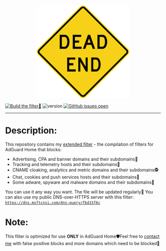 <p align="center"><img alt="DeadEnd sign logo" src="https://raw.githubusercontent.com/ammnt/DeadEnd/main/logo.png" /></div></p>

[![Build the filter🚀](https://github.com/ammnt/DeadEnd/actions/workflows/build.yml/badge.svg)](https://github.com/ammnt/DeadEnd/actions/workflows/build.yml)
![version](https://img.shields.io/badge/version-1.8-blue)
[![GitHub issues open](https://img.shields.io/github/issues/ammnt/DeadEnd.svg)](https://github.com/ammnt/DeadEnd/issues)

***

# Description:

This repository contains my <a href="https://github.com/ammnt/DeadEnd/raw/main/filter.txt">extended filter</a> - the compilation of filters for AdGuard Home that blocks:
- Advertising, CPA and banner domains and their subdomains💩
- Tracking and telemetry hosts and their subdomains📡
- CNAME cloaking, analytics and metric domains and their subdomains🕵
- Chat, cookies and push services hosts and their subdomains🔕
- Some adware, spyware and malware domains and their subdomains🤬

You can use it any way you want. The file will be updated regularly🚀 You can also use my public DNS-over-HTTPS server with this filter:<br>
<code>https://dns.msftcnsi.com/dns-query/fbd15f6c</code></p>

# Note:

This filter is optimized for use <b>ONLY</b> in AdGuard Home🛡️Feel free to <a href="https://github.com/ammnt/DeadEnd/issues/new">contact me</a> with false positive blocks and more domains which need to be blocked🙋
